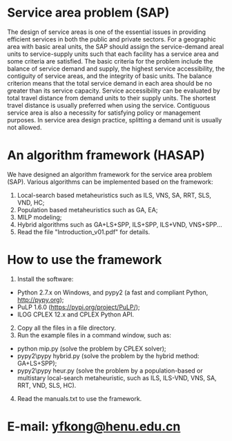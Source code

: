# Service area problem (SAP)
The design of service areas is one of the essential issues in providing efficient services in both the public and private sectors. For a geographic area with basic areal units, the SAP should assign the service-demand areal units to service-supply units such that each facility has a service area and some criteria are satisfied. The basic criteria for the problem include the balance of service demand and supply, the highest service accessibility, the contiguity of service areas, and the integrity of basic units. The balance criterion means that the total service demand in each area should be no greater than its service capacity. Service accessibility can be evaluated by total travel distance from demand units to their supply units. The shortest travel distance is usually preferred when using the service. Contiguous service area is also a necessity for satisfying policy or management purposes. In service area design practice, splitting a demand unit is usually not allowed. 
# An algorithm framework (HASAP)
We have designed an algorithm framework for the service area problem (SAP). Various algorithms can be implemented based on the framework:
1. Local-search based metaheuristics such as ILS, VNS, SA, RRT, SLS, VND, HC;
2. Population based metaheuristics such as GA, EA;
3. MILP modeling;
4. Hybrid algorithms such as GA+LS+SPP, ILS+SPP, ILS+VND, VNS+SPP...
5. Read the file "Introduction_v01.pdf" for details. 
# How to use the framework
1. Install the software: 
* Python 2.7.x on Windows, and pypy2 (a fast and compliant Python, http://pypy.org);
* PuLP 1.6.0 (https://pypi.org/project/PuLP/);
* ILOG CPLEX 12.x and CPLEX Python API.
2. Copy all the files in a file directory.
3. Run the example files in a command window, such as:
* python mip.py (solve the problem by CPLEX solver);
* pypy2\pypy hybrid.py (solve the problem by the hybrid method: GA+LS+SPP);
* pypy2\pypy heur.py (solve the problem by a population-based or multistary local-search metaheuristic, such as ILS, ILS-VND, VNS, SA, RRT, VND, SLS, HC).
4. Read the manuals.txt to use the framework.
# E-mail: yfkong@henu.edu.cn
